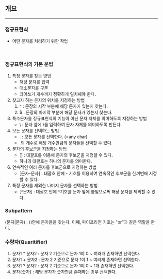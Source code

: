 ## __개요__
---
### __정규표현식__
+ 어떤 문자를 처리하기 위한 작업

<br>

### __정규표현식의 기본 문법__
1. 특정 문자를 찾는 방법
   + 해당 문자를 입력
   + 대소문자를 구분
   + 띄어쓰기 개수까지 정확하게 일치해야 한다.
2. 찾고자 하는 문자의 위치를 지정하는 방법
   1) ^ : 문장의 시작 부분에 해당 문자가 있는지 찾는다.
   2) $ : 문장의 마지막 부분에 해당 문자가 있는지 찾는다.
3. 특수문자를 정규표현식의 기능이 아닌 문자 자체를 의미하도록 지정하는 방법
   + \ : 문자 앞에 \을 입력하여 문자 자체를 의미하도록 만든다.
4. 모든 문자를 선택하는 방법
   + . : 모든 문자를 선택한다. (=any char)
   + .의 개수로 해당 개수만큼의 문자들을 선택할 수 있다.
5. 문자의 후보군을 지정하는 방법
   + [] : 대괄호를 이용해 문자의 후보군을 지정할 수 있다.
   + 하나의 대괄호는 하나의 문자를 의미한다.
6. 연속적인 여러 문자를 후보군으로 지정하는 방법
   + [문자-문자] : 대괄호 안에 - 기호를 이용하여 연속적인 후보군을 한꺼번에 지정할 수 있다.
7. 특정 문자를 제외한 나머지 문자를 선택하는 방법
   + [^문자] : 대괄호 안에 ^기호를 문자 앞에 붙임으로써 해당 문자를 제외할 수 있다.

### __Subpattern__
(문자|문자) : ()안에 문자들을 찾는다. 이때, 파이프라인 기호는 "or"과 같은 역할을 한다.
<br>

### __수량자(Quaritifier)__
1. 문자1 * 문자2 : 문자 2 기준으로 문자 1이 0 ~ 여러개 존재하면 선택한다.
2. 문자1 + 문자2 : 문자 2 기준으로 문자 1이 1 ~ 여러개 존재하면 선택한다.
3. 문자1 ? 문자2 : 문자 2 기준으로 문자 1이 0 ~ 1개 존재하면 선택한다.
4. 문자{숫자} : 해당 문자가 숫자만큼 존재하는 경우 선택한다.